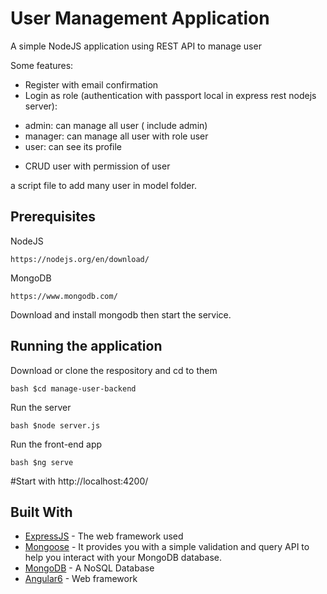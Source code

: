 # User Management Application

A simple NodeJS application using REST API to manage user

Some features:
 - Register with email confirmation
 - Login as role (authentication with passport local in express rest nodejs server):
  + admin: can manage all user ( include admin)
  + manager: can manage all user with role user
  + user: can see its profile
 - CRUD user with permission of user

a script file to add many user in model folder.

## Prerequisites

NodeJS
```
https://nodejs.org/en/download/
```

MongoDB
```
https://www.mongodb.com/
```
Download and install mongodb then start the service.


## Running the application
Download or clone the respository and cd to them

``bash
$cd manage-user-backend
``

Run the server

``bash
$node server.js
``

Run the front-end app

``bash
$ng serve
``

#Start with
http://localhost:4200/

## Built With

* [ExpressJS](https://expressjs.com/) - The web framework used
* [Mongoose](https://mongoosejs.com/docs/) - It provides you with a simple validation and query API to help you interact with your MongoDB database.
* [MongoDB](https://www.tutorialspoint.com/mongodb/) - A NoSQL Database
* [Angular6](https://angular.io/start) - Web framework




